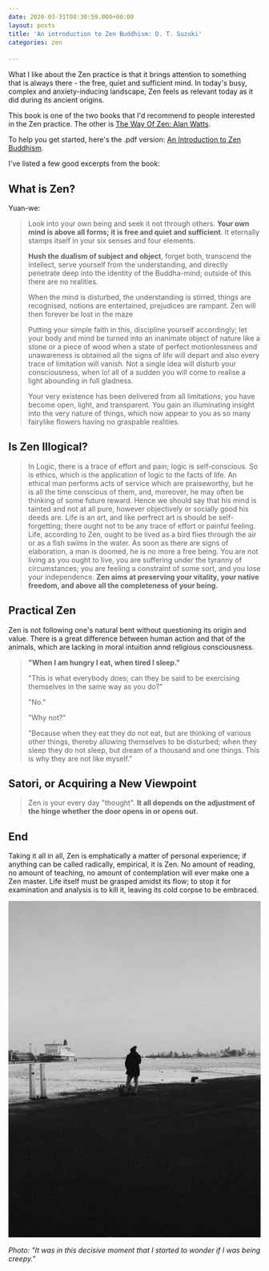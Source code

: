 ```yaml
---
date: 2020-03-31T00:30:59.000+00:00
layout: posts
title: 'An introduction to Zen Buddhism: D. T. Suzuki'
categories: zen

---
```

What I like about the Zen practice is that it brings attention to something that is always there - the free, quiet and sufficient mind. In today's busy, complex and anxiety-inducing landscape, Zen feels as relevant today as it did during its ancient origins.

This book is one of the two books that I'd recommend to people interested in the Zen practice. The other is [The Way Of Zen: Alan Watts](https://brianngan.github.io/zen/the-way-of-zen-takeaways.html "The Way Of Zen: Alan Watts").

To help you get started, here's the .pdf version: [An Introduction to Zen Buddhism](https://terebess.hu/zen/mesterek/Suzuki-DT-Introduction-Zen-Buddhism.pdf "An Introduction to Zen Buddhism").

I've listed a few good excerpts from the book:

## What is Zen?

Yuan-we:

> Look into your own being and seek it not through others. **Your own mind is above all forms; it is free and quiet and sufficient**. It eternally stamps itself in your six senses and four elements.
>
> **Hush the dualism of subject and object**, forget both, transcend the intellect, serve yourself from the understanding, and directly penetrate deep into the identity of the Buddha-mind; outside of this there are no realities.
>
> When the mind is disturbed, the understanding is stirred, things are recognised, notions are entertained, prejudices are rampant. Zen will then forever be lost in the maze
>
> Putting your simple faith in this, discipline yourself accordingly; let your body and mind be turned into an inanimate object of nature like a stone or a piece of wood when a state of perfect motionlessness and unawareness is obtained all the signs of life will depart and also every trace of limitation will vanish. Not a single idea will disturb your consciousness, when lo! all of a sudden you will come to realise a light abounding in full gladness.
>
> Your very existence has been delivered from all limitations; you have become open, light, and transparent. You gain an illuminating insight into the very nature of things, which now appear to you as so many fairylike flowers having no graspable realities.

## Is Zen Illogical?

> In Logic, there is a trace of effort and pain; logic is self-conscious. So is ethics, which is the application of logic to the facts of life. An ethical man performs acts of service which are praiseworthy, but he is all the time conscious of them, and, moreover, he may often be thinking of some future reward. Hence we should say that his mind is tainted and not at all pure, however objectively or socially good his deeds are. Life is an art, and like perfrect art is should be self-forgetting; there ought not to be any trace of effort or painful feeling. Life, according to Zen, ought to be lived as a bird flies through the air or as a fish swims in the water. As soon as there are signs of elaboration, a man is doomed, he is no more a free being. You are not living as you ought to live, you are suffering under the tyranny of circumstances; you are feeling a constraint of some sort, and you lose your independence. **Zen aims at preserving your vitality, your native freedom, and above all the completeness of your being.**

## Practical Zen

Zen is not following one's natural bent without questioning its origin and value. There is a great difference between human action and that of the animals, which are lacking in moral intuition annd religious consciousness.

> **"When I am hungry I eat, when tired I sleep."**
>
> "This is what everybody does; can they be said to be exercising themselves in the same way as you do?"
>
> "No."
>
> "Why not?"
>
> "Because when they eat they do not eat, but are thinking of various other things, thereby allowing themselves to be disturbed; when they sleep they do not sleep, but dream of a thousand and one things. This is why they are not like myself."

## Satori, or Acquiring a New Viewpoint

> Zen is your every day "thought". **It all depends on the adjustment of the hinge whether the door opens in or opens out**.

## End

Taking it all in all, Zen is emphatically a matter of personal experience; if anything can be called radically, empirical, it is Zen. No amount of reading, no amount of teaching, no amount of contemplation will ever make one a Zen master. Life itself must be grasped amidst its flow; to stop it for examination and analysis is to kill it, leaving its cold corpse to be embraced.

![](/uploads/ilkka-karkkainen-w7LfsVVwWOw-unsplash.jpg)

_Photo: "It was in this decisive moment that I started to wonder if I was being creepy."_